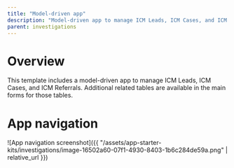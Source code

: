 ```yaml
---
title: "Model-driven app"
description: "Model-driven app to manage ICM Leads, ICM Cases, and ICM Referrals."
parent: investigations
---
```


# Overview

This template includes a model-driven app to manage ICM Leads, ICM Cases, and ICM Referrals. Additional related tables are available in the main forms for those tables.

# App navigation

![App navigation screenshot]({{ "/assets/app-starter-kits/investigations/image-16502a60-07f1-4930-8403-1b6c284de59a.png" | relative_url }})
